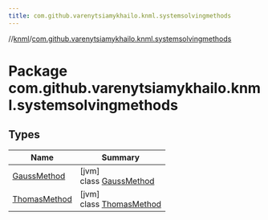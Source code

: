 ```yaml
---
title: com.github.varenytsiamykhailo.knml.systemsolvingmethods
---
```

//[knml](../../index.html)/[com.github.varenytsiamykhailo.knml.systemsolvingmethods](index.html)



# Package com.github.varenytsiamykhailo.knml.systemsolvingmethods



## Types


| Name | Summary |
|---|---|
| [GaussMethod](-gauss-method/index.html) | [jvm]<br>class [GaussMethod](-gauss-method/index.html) |
| [ThomasMethod](-thomas-method/index.html) | [jvm]<br>class [ThomasMethod](-thomas-method/index.html) |

